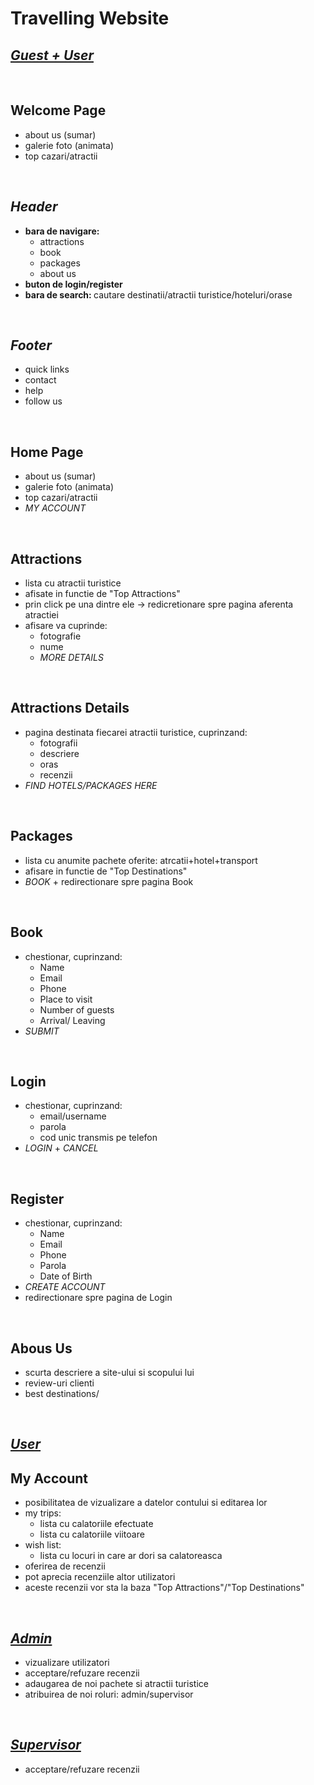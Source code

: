 # <b> Travelling Website </b>

## <b> <i> <u> Guest + User </b> </i> </u>

<br>

## <b> Welcome Page </b>
- about us (sumar)
- galerie foto (animata)
- top cazari/atractii

<br>

## <b> <i> Header </i>
- bara de navigare: </b>
    - attractions
    - book
    - packages
    - about us
- <b> buton de login/register
- bara de search: </b> cautare destinatii/atractii turistice/hoteluri/orase

<br>

## <b> <i> Footer </i> </b>
- quick links
- contact
- help
- follow us

<br>

## <b> Home Page </b>
- about us (sumar)
- galerie foto (animata)
- top cazari/atractii
- _MY ACCOUNT_

<br>

## <b> Attractions </b>
- lista cu atractii turistice 
- afisate in functie de "Top Attractions"
- prin click pe una dintre ele -> redicretionare spre pagina aferenta atractiei
- afisare va cuprinde:
    - fotografie
    - nume
    - _MORE DETAILS_

<br>

## <b> Attractions Details </b>
- pagina destinata fiecarei atractii turistice, cuprinzand:
    - fotografii
    - descriere
    - oras 
    - recenzii
- _FIND HOTELS/PACKAGES HERE_

<br>

## <b> Packages </b>
- lista cu anumite pachete oferite: atrcatii+hotel+transport
- afisare in functie de "Top Destinations"
- _BOOK_ + redirectionare spre pagina Book 

<br>

## <b> Book </b>
- chestionar, cuprinzand:
    - Name
    - Email
    - Phone
    - Place to visit
    - Number of guests
    - Arrival/ Leaving
- _SUBMIT_

<br>

## <b> Login </b>
- chestionar, cuprinzand:
    - email/username
    - parola
    - cod unic transmis pe telefon
- _LOGIN_ + _CANCEL_

<br>

## <b> Register </b>
- chestionar, cuprinzand:
    - Name
    - Email
    - Phone
    - Parola
    - Date of Birth
- _CREATE ACCOUNT_
- redirectionare spre pagina de Login

<br>

## <b> Abous Us </b>
- scurta descriere a site-ului si scopului lui
- review-uri clienti
- best destinations/

<br>

## <b> <i> <u> User </b> </i> </u>
## <b> My Account </b>
- posibilitatea de vizualizare a datelor contului si editarea lor
- my trips:
    - lista cu calatoriile efectuate
    - lista cu calatoriile viitoare
- wish list:
    - lista cu locuri in care ar dori sa calatoreasca
- oferirea de recenzii 
- pot aprecia recenziile altor utilizatori
- aceste recenzii vor sta la baza "Top Attractions"/"Top Destinations"

<br>

## <b> <i> <u> Admin </b> </i> </u>
- vizualizare utilizatori
- acceptare/refuzare recenzii
- adaugarea de noi pachete si atractii turistice
- atribuirea de noi roluri: admin/supervisor

<br>

## <b> <i> <u> Supervisor </b> </i> </u>
- acceptare/refuzare recenzii
